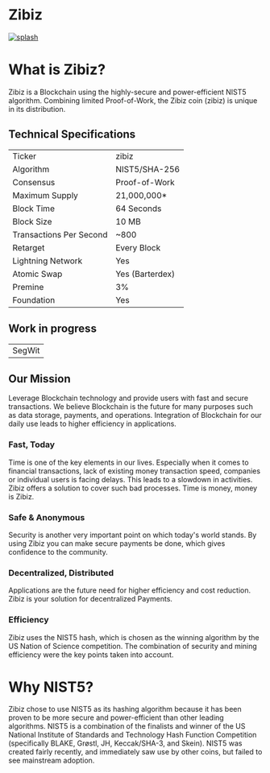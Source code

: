 # Zibiz

<a href='https://postimages.org/' target='_blank'><img src='https://i.postimg.cc/Sxvgf6zW/splash.png' border='0' alt='splash'/></a>
 

# What is Zibiz?
Zibiz is a Blockchain using the highly-secure and power-efficient NIST5 algorithm. Combining limited Proof-of-Work, the Zibiz coin (zibiz) is unique in its distribution. 

<a name="specifications"></a>
## Technical Specifications
<table>
<tr> <td>Ticker</td><td>zibiz</td></tr>
<tr> <td>Algorithm</td><td>NIST5/SHA-256</td></tr>
<tr> <td>Consensus</td><td>Proof-of-Work</td></tr>
<tr> <td>Maximum Supply</td><td>21,000,000* </td></tr>
<tr> <td>Block Time</td><td>64 Seconds</td></tr>
<tr> <td>Block Size</td><td>10 MB</td></tr>
<tr> <td>Transactions Per Second</td><td>~800</td></tr>
<tr> <td>Retarget</td><td>Every Block</td></tr>
<tr> <td>Lightning Network</td><td>Yes</td></tr>
<tr> <td>Atomic Swap</td><td>Yes (Barterdex)</td></tr>
<tr> <td>Premine</td><td>3%</td></tr>
<tr> <td>Foundation</td><td>Yes</td></tr>
</table>

## Work in progress
<table>
<tr> <td>SegWit</td></tr>
</table>




## Our Mission
Leverage Blockchain technology and provide users with fast and secure transactions. We believe Blockchain is the future for many purposes such as data storage, payments, and operations. Integration of Blockchain for our daily use leads to higher efficiency in applications.

### Fast, Today
Time is one of the key elements in our lives. Especially when it comes to financial transactions, lack of existing money transaction speed, companies or individual users is facing delays. This leads to a slowdown in activities. Zibiz offers a solution to cover such bad processes. Time is money, money is Zibiz.

### Safe & Anonymous
Security is another very important point on which today's world stands. By using Zibiz you can make secure payments be done, which gives confidence to the community.

### Decentralized, Distributed
Applications are the future need for higher efficiency and cost reduction. Zibiz is your solution for decentralized Payments.

### Efficiency
Zibiz uses the NIST5 hash, which is chosen as the winning algorithm by the US Nation of Science competition. The combination of security and mining efficiency were the key points taken into account.


# Why NIST5?
Zibiz chose to use NIST5 as its hashing algorithm because it has been proven to be more secure and power-efficient than other leading algorithms. NIST5 is a combination of the finalists and winner of the US National Institute of Standards and Technology Hash Function Competition (specifically BLAKE, Grøstl, JH, Keccak/SHA-3, and Skein). NIST5 was created fairly recently, and immediately saw use by other coins, but failed to see mainstream adoption.
